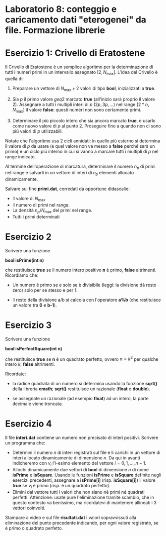 # Laboratorio 8: conteggio e caricamento dati "eterogenei" da file. Formazione librerie

# Esercizio 1: Crivello di Eratostene

Il Crivello di Eratostene è un semplice algoritmo per la determinazione di tutti i numeri primi in un intervallo assegnato $[2,N_\text{max}]$. L'idea del Crivello è quella di:

1)  Preparare un vettore di $N_\text{max}+2$ valori di tipo __bool__, inizializzati a __true__.

2) Sia $p$ il primo valore $geq 2$ marcato __true__ (all'inizio sarà proprio il valore 2). Assegnare a tutti i multipli interi di $p$ ($2p,3p,\ldots$) nel range $[2*n,N_\text{max}]$ il valore __false__: questi numeri non sono certamente primi.

3) Determinare il più piccolo intero che sia ancora marcato __true__, e usarlo come nuovo valore di $p$ al punto 2. Proseguire fino a quando non ci sono più valori di $p$ utilizzabili.

Notate che l'algoritmo usa 2 cicli annidati: in quello più esterno si determina il valore di $p$ da usare (e quel valore non va messo a __false__ perché sarà un primo) e un ciclo più interno in cui si vanno a marcare tutti i multipli di $p$ nel range indicato.

Al termine dell'operazione di marcatura, determinare il numero $n_p$ di primi nel range e salvarli in un vettore di interi di $n_p$ elementi allocato dinamicamente.

Salvare sul fine __primi.dat__, corredati da opportune didascalie:
- Il valore di  $N_\text{max}$.
- Il numero di primi nel range.
- La densità $n_p/N_\text{max}$ dei primi nel range.
- Tutti i primi determinati

# Esercizio 2

Scrivere una funzione 

__bool isPrime(int n)__

che restituisce __true__ se il numero intero positivo __n__ è primo, __false__ altrimenti. Ricordiamo che:

- Un numero è primo se e solo se è divisibile (leggi: la divisione dà resto zero) solo per se stesso e per 1.

- Il resto della divisione a/b si calcola con l'operatore __a%b__ (che restituisce un valore tra __0__ e __b-1__).

# Esercizio 3

Scrivere una funzione 

__bool isPerfectSquare(int n)__

che restituisce __true__ se __n__ è un quadrato perfetto, ovvero $n=k^2$ per qualche intero $k$, __false__ altrimenti. 

Ricordate: 

- la radice quadrata di un numero si determina usando la funzione __sqrt()__ della libreria __cmath__; __sqrt()__ restituisce un razionale (__float__ o __double__).

- se assegnate un razionale (ad esempio __float__) ad un intero, la parte decimale viene troncata.

# Esercizio 4
Il file __interi.dat__ contiene un numero non precisato di interi positivi. Scrivere un programma che:

- Determini il numero $n$ di interi registrati sul file e li carichi in un vettore di interi allocato dinamicamente di dimensione $n$. Da qui in avanti indicheremo con $v_i$ l'$i$-esimo elemento del vettore $i=0,1,\ldots,n-1$.
- Allochi dinamicamente due vettori di __bool__ di dimensione $n$ di nome __isPrime__ e __isSquare__. Usando le funzioni __isPrime__ e __isSquare__ definite negli esercizi precedenti, assegnare a __isPrime[i]__ (risp. __isSquare[i]__) il valore __true__ se $v_i$ è primo (risp. è un quadrato perfetto).
- Elimini dal vettore tutti i valori che non siano né primi né quadrati perfetti. Attenzione: usate pure l'eliminazione tramite scambio, che in questo contesto va benissimo, ma ricordatevi di mantenere allineati i 3 vettori coinvolti.

Stampare a video e sul file __risultati.dat__ i valori sopravvissuti alla eliminazione del punto precedente indicando, per ogni valore registrato, se è primo o quadrato perfetto.

